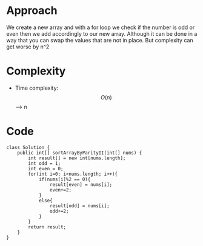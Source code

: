 # Approach
We create a new array and with a for loop we check if the number is odd or even then we add accordingly to our new array. Although it can be done in a way that you can swap the values that are not in place. But complexity can get worse by n^2

# Complexity
- Time complexity:
$$O(n)$$ --> n

# Code
```
class Solution {
    public int[] sortArrayByParityII(int[] nums) {
        int result[] = new int[nums.length];
        int odd = 1;
        int even = 0;
        for(int i=0; i<nums.length; i++){
            if(nums[i]%2 == 0){
                result[even] = nums[i];
                even+=2;
            }
            else{
                result[odd] = nums[i];
                odd+=2;
            }
        }
        return result;
    }
}
```
